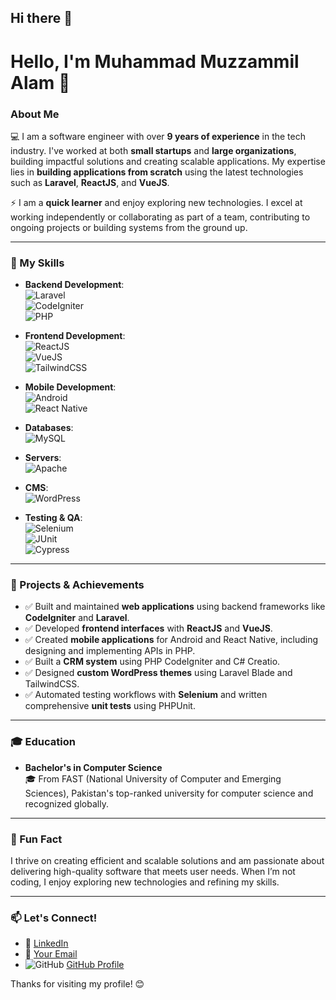 ## Hi there 👋

# Hello, I'm Muhammad Muzzammil Alam 👋

### About Me
💻 I am a software engineer with over **9 years of experience** in the tech industry. I've worked at both **small startups** and **large organizations**, building impactful solutions and creating scalable applications. My expertise lies in **building applications from scratch** using the latest technologies such as **Laravel**, **ReactJS**, and **VueJS**.

⚡ I am a **quick learner** and enjoy exploring new technologies. I excel at working independently or collaborating as part of a team, contributing to ongoing projects or building systems from the ground up.

---

### 🚀 My Skills
- **Backend Development**:  
  ![Laravel](https://img.shields.io/badge/-Laravel-FF2D20?logo=laravel&logoColor=white)  
  ![CodeIgniter](https://img.shields.io/badge/-CodeIgniter-EF4223?logo=codeigniter&logoColor=white)  
  ![PHP](https://img.shields.io/badge/-PHP-777BB4?logo=php&logoColor=white)

- **Frontend Development**:  
  ![ReactJS](https://img.shields.io/badge/-ReactJS-61DAFB?logo=react&logoColor=white)  
  ![VueJS](https://img.shields.io/badge/-VueJS-4FC08D?logo=vue.js&logoColor=white)  
  ![TailwindCSS](https://img.shields.io/badge/-TailwindCSS-06B6D4?logo=tailwindcss&logoColor=white)

- **Mobile Development**:  
  ![Android](https://img.shields.io/badge/-Android-3DDC84?logo=android&logoColor=white)  
  ![React Native](https://img.shields.io/badge/-React%20Native-61DAFB?logo=react&logoColor=white)

- **Databases**:  
  ![MySQL](https://img.shields.io/badge/-MySQL-4479A1?logo=mysql&logoColor=white)

- **Servers**:  
  ![Apache](https://img.shields.io/badge/-Apache-D22128?logo=apache&logoColor=white)

- **CMS**:  
  ![WordPress](https://img.shields.io/badge/-WordPress-21759B?logo=wordpress&logoColor=white)

- **Testing & QA**:  
  ![Selenium](https://img.shields.io/badge/-Selenium-43B02A?logo=selenium&logoColor=white)  
  ![JUnit](https://img.shields.io/badge/-JUnit-25A162?logo=java&logoColor=white)  
  ![Cypress](https://img.shields.io/badge/-Cypress-17202C?logo=cypress&logoColor=white)

---

### 🎯 Projects & Achievements
- ✅ Built and maintained **web applications** using backend frameworks like **CodeIgniter** and **Laravel**.
- ✅ Developed **frontend interfaces** with **ReactJS** and **VueJS**.
- ✅ Created **mobile applications** for Android and React Native, including designing and implementing APIs in PHP.
- ✅ Built a **CRM system** using PHP CodeIgniter and C# Creatio.
- ✅ Designed **custom WordPress themes** using Laravel Blade and TailwindCSS.
- ✅ Automated testing workflows with **Selenium** and written comprehensive **unit tests** using PHPUnit.

---

### 🎓 Education
- **Bachelor's in Computer Science**  
  🎓 From FAST (National University of Computer and Emerging Sciences), Pakistan's top-ranked university for computer science and recognized globally.

---

### 🌟 Fun Fact
I thrive on creating efficient and scalable solutions and am passionate about delivering high-quality software that meets user needs. When I’m not coding, I enjoy exploring new technologies and refining my skills.

---

### 📫 Let's Connect!
<!-- - 🌐 [Your Portfolio/Website](#) -->
- 💼 [LinkedIn](https://www.linkedin.com/in/muzzammil-alam/)
- 📧 [Your Email](muzzammilalam2@gmail.com)
- ![GitHub](https://img.shields.io/badge/-GitHub-181717?logo=github&logoColor=white) [GitHub Profile](https://github.com/muzzammilalam2)

Thanks for visiting my profile! 😊

<!--
**muzzammilalam2/muzzammilalam2** is a ✨ _special_ ✨ repository because its `README.md` (this file) appears on your GitHub profile.

Here are some ideas to get you started:

- 🔭 I’m currently working on ...
- 🌱 I’m currently learning ...
- 👯 I’m looking to collaborate on ...
- 🤔 I’m looking for help with ...
- 💬 Ask me about ...
- 📫 How to reach me: ...
- 😄 Pronouns: ...
- ⚡ Fun fact: ...
-->
